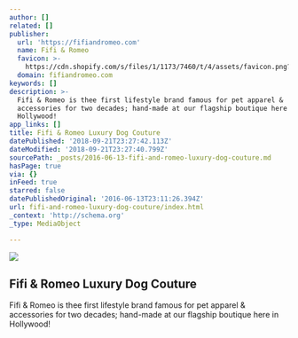 ```yaml
---
author: []
related: []
publisher:
  url: 'https://fifiandromeo.com'
  name: Fifi & Romeo
  favicon: >-
    https://cdn.shopify.com/s/files/1/1173/7460/t/4/assets/favicon.png?10775600672275882073
  domain: fifiandromeo.com
keywords: []
description: >-
  Fifi & Romeo is thee first lifestyle brand famous for pet apparel &
  accessories for two decades; hand-made at our flagship boutique here in
  Hollywood!
app_links: []
title: Fifi & Romeo Luxury Dog Couture
datePublished: '2018-09-21T23:27:42.113Z'
dateModified: '2018-09-21T23:27:40.799Z'
sourcePath: _posts/2016-06-13-fifi-and-romeo-luxury-dog-couture.md
hasPage: true
via: {}
inFeed: true
starred: false
datePublishedOriginal: '2016-06-13T23:11:26.394Z'
url: fifi-and-romeo-luxury-dog-couture/index.html
_context: 'http://schema.org'
_type: MediaObject

---
```

<article style=""><img src="https://s3-us-west-2.amazonaws.com/the-grid-img/p/3830b6a8c29ca70b09b197cd7fbf2e92dad7e17c.jpg" /><h1>Fifi &amp; Romeo Luxury Dog Couture</h1><p>Fifi &amp; Romeo is thee first lifestyle brand famous for pet apparel &amp; accessories for two decades; hand-made at our flagship boutique here in Hollywood!</p></article>